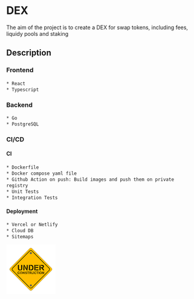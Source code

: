 # DEX

The aim of the project is to create a DEX for swap tokens, including fees, liquidy pools and staking

## Description

### Frontend
    * React
    * Typescript

### Backend
    * Go
    * PostgreSQL

### CI/CD

#### CI
    * Dockerfile
    * Docker compose yaml file
    * Github Action on push: Build images and push them on private registry
    * Unit Tests
    * Integration Tests

#### Deployment
    * Vercel or Netlify
    * Cloud DB
    * Sitemaps


![under construction](construction.png)
